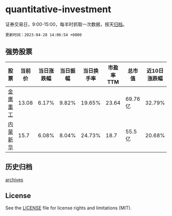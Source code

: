 # quantitative-investment

证券交易日，9:00-15:00，每半时抓取一次数据，按天[归档](archives)。

`更新时间：2023-04-28 14:06:54 +0800`

## 强势股票

|股票|当前价|当日涨跌幅|当日振幅|当日换手率|市盈率TTM|总市值|近10日涨跌幅|
|----|----|----|----|----|----|----|----|
|[金鹰重工](https://xueqiu.com/S/SZ301048)|13.08|6.17%|9.82%|19.65%|23.64|69.76亿|32.79%|
|[内蒙新华](https://xueqiu.com/S/SH603230)|15.7|6.08%|8.04%|24.73%|18.7|55.5亿|20.68%|

## 历史归档

[archives](archives)

## License

See the [LICENSE](LICENSE) file for license rights and limitations (MIT).